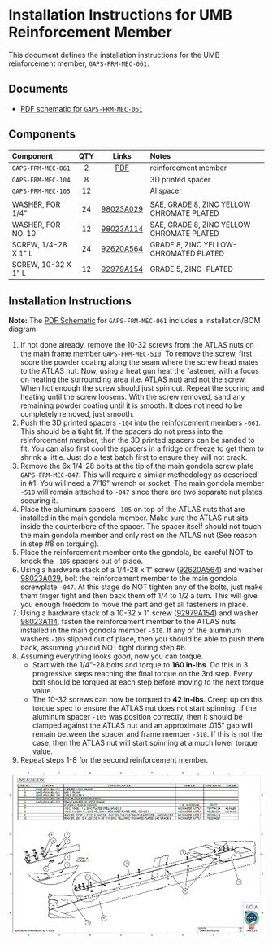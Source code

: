 # Installation Instructions for UMB Reinforcement Member

This document defines the installation instructions for the UMB
reinforcement member, `GAPS-FRM-MEC-061`.

## Documents
[PDF -061]: https://gaps1.astro.ucla.edu/nextcloud/index.php/f/8748

* [PDF schematic for `GAPS-FRM-MEC-061`][PDF -061]

## Components

[98023A029]: https://www.mcmaster.com/98023A029/
[98023A114]: https://www.mcmaster.com/98023A114/
[92620A564]: https://www.mcmaster.com/92620A564/
[92979A154]: https://www.mcmaster.com/92979A154/

| Component            | QTY |      Links      | Notes                                     |
|:---------------------|:---:|:---------------:|:------------------------------------------|
| `GAPS-FRM-MEC-061`   |  2  | [PDF][PDF -061] | reinforcement member                      |
| `GAPS-FRM-MEC-104`   |  8  |                 | 3D printed spacer                         |
| `GAPS-FRM-MEC-105`   | 12  |                 | Al spacer                                 |
|                      |     |                 |                                           |
| WASHER, FOR 1/4"     | 24  |   [98023A029]   | SAE, GRADE 8, ZINC YELLOW CHROMATE PLATED |
| WASHER, FOR NO. 10   | 12  |   [98023A114]   | SAE, GRADE 8, ZINC YELLOW CHROMATE PLATED |
| SCREW, 1/4-28 X 1" L | 24  |   [92620A564]   | GRADE 8, ZINC YELLOW-CHROMATED PLATED     |
| SCREW, 10-32 X 1" L  | 12  |   [92979A154]   | GRADE 5, ZINC-PLATED                      |

## Installation Instructions

**Note:**  The [PDF Schematic][PDF -061] for `GAPS-FRM-MEC-061` includes
a installation/BOM diagram.

1. If not done already, remove the 10-32 screws from the ATLAS nuts on
   the main frame member `GAPS-FRM-MEC-510`.  To remove the screw, first
   score the powder coating along the seam where the screw head mates
   to the ATLAS nut.  Now, using a heat gun heat the fastener, with a
   focus on heating the surrounding area (i.e. ATLAS nut) and not the
   screw.  When hot enough the screw should just spin out.  Repeat the
   scoring and heating until the screw loosens.  With the screw removed,
   sand any remaining powder coating until it is smooth.  It does not
   need to be completely removed, just smooth.
2. Push the 3D printed spacers `-104` into the reinforcement members
   `-061`.  This should be a tight fit.  If the spacers do not press
   into the reinforcement member, then the 3D printed spacers can be
   sanded to fit.  You can also first cool the spacers in a fridge or
   freeze to get them to shrink a little.  Just do a test batch first
   to ensure they will not crack.
3. Remove the 6x 1/4-28 bolts at the tip of the main gondola screw
   plate `GAPS-FRM-MEC-047`.  This will require a similar methodology
   as described in \#1. You will need a 7/16" wrench or socket.  The
   main gondola member `-510` will remain attached to `-047` since there
   are two separate nut plates securing it.
4. Place the aluminum spacers `-105` on top of the ATLAS nuts that are
   installed in the main gondola member.  Make sure the ATLAS nut sits
   inside the counterbore of the spacer.  The spacer itself should not
   touch the main gondola member and only rest on the ATLAS nut (See 
   reason in step \#8 on torquing).
5. Place the reinforcement member onto the gondola, be careful NOT to
   knock the `-105` spacers out of place.
6. Using a hardware stack of a 1/4-28 x 1" screw ([92620A564]) and washer
   [98023A029], bolt the reinforcement member to the main gondola
   screwplate `-047`.  At this stage do NOT tighten any of the bolts,
   just make them finger tight and then back them off 1/4 to 1/2 a turn.
   This will give you enough freedom to move the part and get all
   fasteners in place.
7. Using a hardware stack of a 10-32 x 1" screw ([92979A154]) and washer
   [98023A114], fasten the reinforcement member to the ATLAS nuts
   installed in the main gondola member `-510`.  If any of the aluminum
   washers `-105` slipped out of place, then you should be able to push
   them back, assuming you did NOT tight during step \#6.
8. Assuming everything looks good, now you can torque.
     * Start with the 1/4"-28 bolts and torque to **160 in-lbs**.  Do
       this in 3 progressive steps reaching the final torque on the 3rd
       step.  Every bolt should be torqued at each step before moving
       to the next torque value.
     * The 10-32 screws can now be torqued to **42 in-lbs**.  Creep up on
       this torque spec to ensure the ATLAS nut does not start spinning.
       If the aluminum spacer `-105` was position correctly, then it
       should be clamped against the ATLAS nut and an approximate .015" gap
       will remain between the spacer and frame member `-510`.  If this
       is not the case, then the ATLAS nut will start spinning at a much
       lower torque value.
9. Repeat steps 1-8 for the second reinforcement member.

![img.png](GAPS-FRM-MEC-061_installation_diagram.png)
